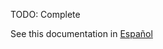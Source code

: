 TODO: Complete

See this documentation in [Español](../../langs/Windows/CrystalDiskInfo/README.es.md)